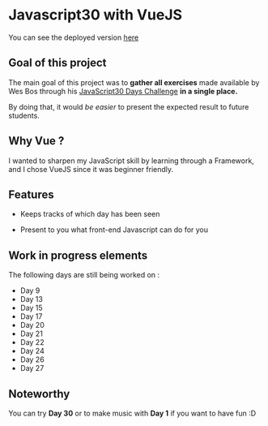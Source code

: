# Javascript30 with VueJS
You can see the deployed version [here](https://js30-vue.web.app/)
## Goal of this project

The main goal of this project was to **gather all exercises** made available by Wes Bos through his [JavaScript30 Days Challenge](https://javascript30.com/) **in a single place.**

By doing that, it would *be easier* to present the expected result to future students.

## Why Vue ?

I wanted to sharpen my JavaScript skill by learning through a Framework, and I chose VueJS since it was beginner friendly.

## Features

- Keeps tracks of which day has been seen

- Present to you what front-end Javascript can do for you

## Work in progress elements

The following days are still being worked on :

- Day 9
- Day 13
- Day 15
- Day 17
- Day 20
- Day 21
- Day 22
- Day 24
- Day 26
- Day 27

## Noteworthy

You can try **Day 30** or to make music with **Day 1** if you want to have fun :D
